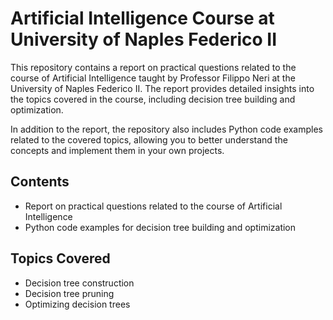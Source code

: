 # Artificial Intelligence Course at University of Naples Federico II

This repository contains a report on practical questions related to the course of Artificial Intelligence taught by Professor Filippo Neri at the University of Naples Federico II. The report provides detailed insights into the topics covered in the course, including decision tree building and optimization. 

In addition to the report, the repository also includes Python code examples related to the covered topics, allowing you to better understand the concepts and implement them in your own projects. 

## Contents

- Report on practical questions related to the course of Artificial Intelligence
- Python code examples for decision tree building and optimization

## Topics Covered

- Decision tree construction
- Decision tree pruning 
- Optimizing decision trees
